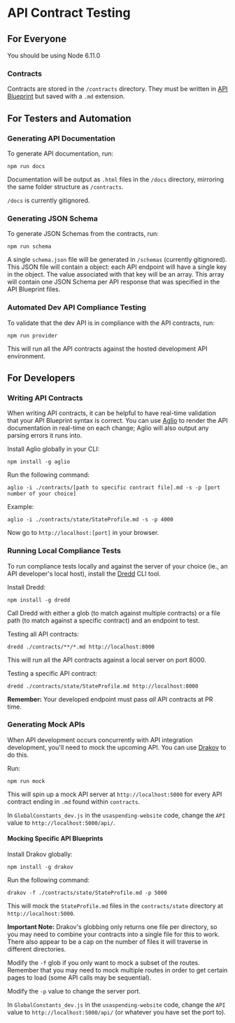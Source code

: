 
# API Contract Testing

## For Everyone

You should be using Node 6.11.0

### Contracts

Contracts are stored in the `/contracts` directory. They must be written in [API Blueprint](https://apiblueprint.org/) but saved with a `.md` extension.

## For Testers and Automation

### Generating API Documentation

To generate API documentation, run:

```
npm run docs
```

Documentation will be output as `.html` files in the `/docs` directory, mirroring the same folder structure as `/contracts`.

`/docs` is currently gitignored.

### Generating JSON Schema

To generate JSON Schemas from the contracts, run:

```
npm run schema
```

A single `schema.json` file will be generated in `/schemas` (currently gitignored). This JSON file will contain a object: each API endpoint will have a single key in the object. The value associated with that key will be an array. This array will contain one JSON Schema per API response that was specified in the API Blueprint files.

### Automated Dev API Compliance Testing

To validate that the dev API is in compliance with the API contracts, run:

```
npm run provider
```

This will run all the API contracts against the hosted development API environment.

## For Developers

### Writing API Contracts

When writing API contracts, it can be helpful to have real-time validation that your API Blueprint syntax is correct. You can use [Aglio](https://github.com/danielgtaylor/aglio) to render the API documentation in real-time on each change; Aglio will also output any parsing errors it runs into.

Install Aglio globally in your CLI:

```
npm install -g aglio
```

Run the following command:

```
aglio -i ./contracts/[path to specific contract file].md -s -p [port number of your choice]
```

Example:

```
aglio -i ./contracts/state/StateProfile.md -s -p 4000
```

Now go to `http://localhost:[port]` in your browser.

### Running Local Compliance Tests

To run compliance tests locally and against the server of your choice (ie., an API developer's local host), install the [Dredd](https://dredd.readthedocs.io/en/latest/quickstart.html) CLI tool.

Install Dredd:

```
npm install -g dredd
```

Call Dredd with either a glob (to match against multiple contracts) or a file path (to match against a specific contract) and an endpoint to test.

Testing all API contracts:

```
dredd ./contracts/**/*.md http://localhost:8000
```

This will run all the API contracts against a local server on port 8000.

Testing a specific API contract:

```
dredd ./contracts/state/StateProfile.md http://localhost:8000
```

**Remember:** Your developed endpoint must pass *all* API contracts at PR time.

### Generating Mock APIs

When API development occurs concurrently with API integration development, you'll need to mock the upcoming API. You can use [Drakov](https://github.com/Aconex/drakov) to do this.

Run:
```
npm run mock
```

This will spin up a mock API server at `http://localhost:5000` for every API contract ending in `.md` found within `contracts`.

In `GlobalConstants_dev.js` in the `usaspending-website` code, change the `API` value to `http://localhost:5000/api/`.

#### Mocking Specific API Blueprints

Install Drakov globally:

```
npm install -g drakov
```

Run the following command:

```
drakov -f ./contracts/state/StateProfile.md -p 5000
```

This will mock the `StateProfile.md` files in the `contracts/state` directory at `http://localhost:5000`.

**Important Note:** Drakov's globbing only returns one file per directory, so you may need to combine your contracts into a single file for this to work. There also appear to be a cap on the number of files it will traverse in different directories.

Modify the `-f` glob if you only want to mock a subset of the routes. Remember that you may need to mock multiple routes in order to get certain pages to load (some API calls may be sequential).

Modify the `-p` value to change the server port.

In `GlobalConstants_dev.js` in the `usaspending-website` code, change the `API` value to `http://localhost:5000/api/` (or whatever you have set the port to).
